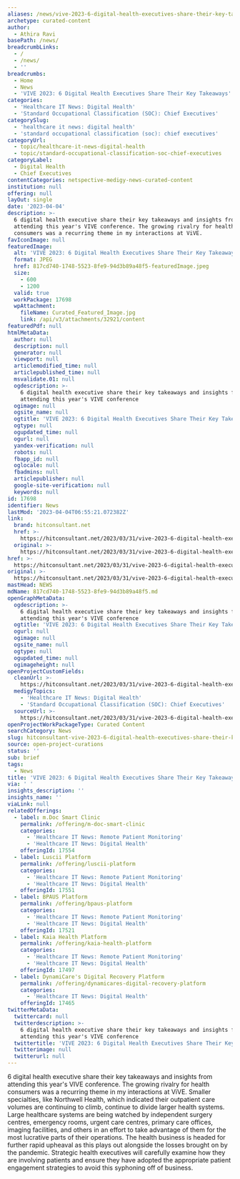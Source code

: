 ```yaml
---
aliases: /news/vive-2023-6-digital-health-executives-share-their-key-takeaways
archetype: curated-content
author:
  - Athira Ravi
basePath: /news/
breadcrumbLinks:
  - /
  - /news/
  - ''
breadcrumbs:
  - Home
  - News
  - 'VIVE 2023: 6 Digital Health Executives Share Their Key Takeaways'
categories:
  - 'Healthcare IT News: Digital Health'
  - 'Standard Occupational Classification (SOC): Chief Executives'
categorySlug:
  - 'healthcare it news: digital health'
  - 'standard occupational classification (soc): chief executives'
categoryUrl:
  - topic/healthcare-it-news-digital-health
  - topic/standard-occupational-classification-soc-chief-executives
categoryLabel:
  - Digital Health
  - Chief Executives
contentCategories: netspective-medigy-news-curated-content
institution: null
offering: null
layOut: single
date: '2023-04-04'
description: >-
  6 digital health executive share their key takeaways and insights from
  attending this year's VIVE conference. The growing rivalry for health
  consumers was a recurring theme in my interactions at ViVE.
favIconImage: null
featuredImage:
  alt: 'VIVE 2023: 6 Digital Health Executives Share Their Key Takeaways'
  format: JPEG
  href: 817cd740-1748-5523-8fe9-94d3b89a48f5-featuredImage.jpeg
  size:
    - 600
    - 1200
  valid: true
  workPackage: 17698
  wpAttachment:
    fileName: Curated_Featured_Image.jpg
    link: /api/v3/attachments/32921/content
featuredPdf: null
htmlMetaData:
  author: null
  description: null
  generator: null
  viewport: null
  articlemodified_time: null
  articlepublished_time: null
  msvalidate.01: null
  ogdescription: >-
    6 digital health executive share their key takeaways and insights from
    attending this year's VIVE conference
  ogimage: null
  ogsite_name: null
  ogtitle: 'VIVE 2023: 6 Digital Health Executives Share Their Key Takeaways'
  ogtype: null
  ogupdated_time: null
  ogurl: null
  yandex-verification: null
  robots: null
  fbapp_id: null
  oglocale: null
  fbadmins: null
  articlepublisher: null
  google-site-verification: null
  keywords: null
id: 17698
identifier: News
lastMod: '2023-04-04T06:55:21.072382Z'
link:
  brand: hitconsultant.net
  href: >-
    https://hitconsultant.net/2023/03/31/vive-2023-6-digital-health-executives-share-key-takeaways/
  original: >-
    https://hitconsultant.net/2023/03/31/vive-2023-6-digital-health-executives-share-key-takeaways/
href: >-
  https://hitconsultant.net/2023/03/31/vive-2023-6-digital-health-executives-share-key-takeaways/
original: >-
  https://hitconsultant.net/2023/03/31/vive-2023-6-digital-health-executives-share-key-takeaways/
mastHead: NEWS
mdName: 817cd740-1748-5523-8fe9-94d3b89a48f5.md
openGraphMetaData:
  ogdescription: >-
    6 digital health executive share their key takeaways and insights from
    attending this year's VIVE conference
  ogtitle: 'VIVE 2023: 6 Digital Health Executives Share Their Key Takeaways'
  ogurl: null
  ogimage: null
  ogsite_name: null
  ogtype: null
  ogupdated_time: null
  ogimageheight: null
openProjectCustomFields:
  cleanUrl: >-
    https://hitconsultant.net/2023/03/31/vive-2023-6-digital-health-executives-share-key-takeaways/
  medigyTopics:
    - 'Healthcare IT News: Digital Health'
    - 'Standard Occupational Classification (SOC): Chief Executives'
  sourceUrl: >-
    https://hitconsultant.net/2023/03/31/vive-2023-6-digital-health-executives-share-key-takeaways/
openProjectWorkPackageType: Curated Content
searchCategory: News
slug: hitconsultant-vive-2023-6-digital-health-executives-share-their-key-takeaways
source: open-project-curations
status: ''
sub: brief
tags:
  - News
title: 'VIVE 2023: 6 Digital Health Executives Share Their Key Takeaways'
via: ' '
insights_description: ''
insights_name: ''
viaLink: null
relatedOfferings:
  - label: m.Doc Smart Clinic
    permalink: /offering/m-doc-smart-clinic
    categories:
      - 'Healthcare IT News: Remote Patient Monitoring'
      - 'Healthcare IT News: Digital Health'
    offeringId: 17554
  - label: Luscii Platform
    permalink: /offering/luscii-platform
    categories:
      - 'Healthcare IT News: Remote Patient Monitoring'
      - 'Healthcare IT News: Digital Health'
    offeringId: 17551
  - label: BPAUS Platform
    permalink: /offering/bpaus-platform
    categories:
      - 'Healthcare IT News: Remote Patient Monitoring'
      - 'Healthcare IT News: Digital Health'
    offeringId: 17521
  - label: Kaia Health Platform
    permalink: /offering/kaia-health-platform
    categories:
      - 'Healthcare IT News: Remote Patient Monitoring'
      - 'Healthcare IT News: Digital Health'
    offeringId: 17497
  - label: DynamiCare's Digital Recovery Platform
    permalink: /offering/dynamicares-digital-recovery-platform
    categories:
      - 'Healthcare IT News: Digital Health'
    offeringId: 17465
twitterMetaData:
  twittercard: null
  twitterdescription: >-
    6 digital health executive share their key takeaways and insights from
    attending this year's VIVE conference
  twittertitle: 'VIVE 2023: 6 Digital Health Executives Share Their Key Takeaways'
  twitterimage: null
  twitterurl: null
---
```

<p>6 digital health executive share their key takeaways and insights from attending this year's VIVE conference. The growing rivalry for health consumers was a recurring theme in my interactions at ViVE. Smaller specialties, like Northwell Health, which indicated their outpatient care volumes are continuing to climb, continue to divide larger health systems. Large healthcare systems are being watched by independent surgery centres, emergency rooms, urgent care centres, primary care offices, imaging facilities, and others in an effort to take advantage of them for the most lucrative parts of their operations. The health business is headed for further rapid upheaval as this plays out alongside the losses brought on by the pandemic. Strategic health executives will carefully examine how they are involving patients and ensure they have adopted the appropriate patient engagement strategies to avoid this syphoning off of business.</p>
